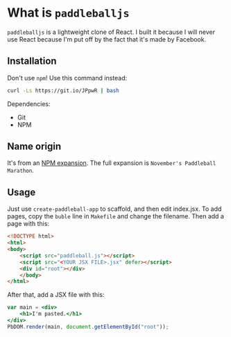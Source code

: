 # What is `paddleballjs`
`paddleballjs` is a lightweight clone of React. I built it because I will never use React because I'm put off by the fact that it's made by Facebook.
## Installation
Don't use `npm`! Use this command instead:
```bash
curl -Ls https://git.io/JPpwR | bash
```
Dependencies:
- Git
- NPM
## Name origin
It's from an [NPM expansion](https://github.com/npm/npm-expansions/blob/HEAD/expansions.txt). The full expansion is `November's Paddleball Marathon`.
## Usage
Just use `create-paddleball-app` to scaffold, and then edit index.jsx. To add pages, copy the `buble` line in `Makefile` and change the filename. Then add a page with this:
```html
<!DOCTYPE html>
<html>
<body>
    <script src="paddleball.js"></script>
    <script src="<YOUR JSX FILE>.jsx" defer></script>
    <div id="root"></div>
    </body>
</html>
```
After that, add a JSX file with this:
```jsx
var main = <div>
    <h1>I'm pasted.</h1>
</div>
PbDOM.render(main, document.getElementById("root"));
```

